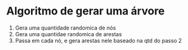 # Algoritmo de gerar uma árvore

1. Gera uma quantidade randomica de nós
2. Gera uma quantidae randomica de arestas
3. Passa em cada nó, e gera arestas nele baseado na qtd do passo 2